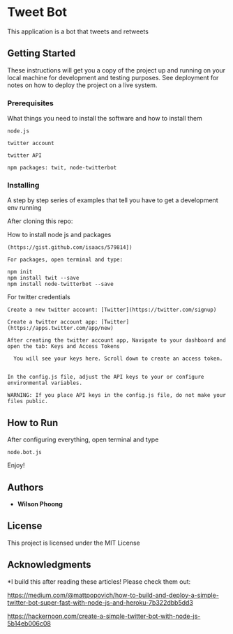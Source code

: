# Tweet Bot

This application is a bot that tweets and retweets

## Getting Started

These instructions will get you a copy of the project up and running on your local machine for development and testing purposes. See deployment for notes on how to deploy the project on a live system.

### Prerequisites

What things you need to install the software and how to install them

```
node.js

twitter account

twitter API

npm packages: twit, node-twitterbot
```

### Installing

A step by step series of examples that tell you have to get a development env running

After cloning this repo:


How to install node js and packages

```
(https://gist.github.com/isaacs/579814])

For packages, open terminal and type:

npm init
npm install twit --save
npm install node-twitterbot --save

```

For twitter credentials

```
Create a new twitter account: [Twitter](https://twitter.com/signup)

Create a twitter account app: [Twitter](https://apps.twitter.com/app/new)

After creating the twitter account app, Navigate to your dashboard and open the tab: Keys and Access Tokens
  
  You will see your keys here. Scroll down to create an access token.


In the config.js file, adjust the API keys to your or configure environmental variables. 

WARNING: If you place API keys in the config.js file, do not make your files public.

```

## How to Run

After configuring everything, open terminal and type

```
node.bot.js
```

Enjoy!


## Authors

* **Wilson Phoong**

## License

This project is licensed under the MIT License

## Acknowledgments

*I build this after reading these articles! Please check them out:

https://medium.com/@mattpopovich/how-to-build-and-deploy-a-simple-twitter-bot-super-fast-with-node-js-and-heroku-7b322dbb5dd3

https://hackernoon.com/create-a-simple-twitter-bot-with-node-js-5b14eb006c08
